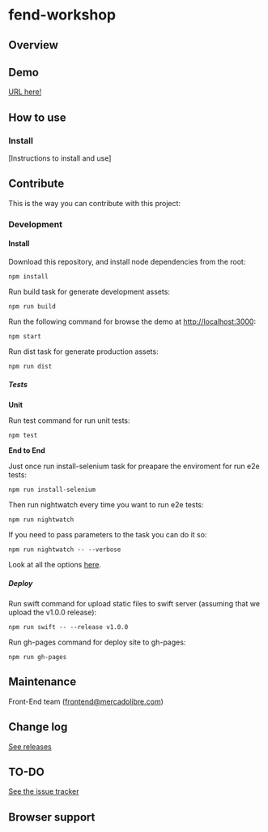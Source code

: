 # fend-workshop

## Overview


## Demo
[URL here!](http://mercadolibre.github.io/fend-workshop)

## How to use

### Install

[Instructions to install and use]

## Contribute
This is the way you can contribute with this project:

### Development
#### Install
Download this repository, and install node dependencies from the root:

```
npm install
```

Run build task for generate development assets:
```
npm run build
```

Run the following command for browse the demo at [http://localhost:3000](http://localhost:3000):
```
npm start
```

Run dist task for generate production assets:
```
npm run dist
```

##### Tests

**Unit**

Run test command for run unit tests:
```
npm test
```

**End to End**

Just once run install-selenium task for preapare the enviroment for run e2e tests:
```
npm run install-selenium
```

Then run nightwatch every time you want to run e2e tests:
```
npm run nightwatch
```

If you need to pass parameters to the task you can do it so:
```
npm run nightwatch -- --verbose
```
Look at all the options [here](http://nightwatchjs.org/guide#command-line-options).

##### Deploy

Run swift command for upload static files to swift server (assuming that we upload the v1.0.0 release):
```
npm run swift -- --release v1.0.0
```

Run gh-pages command for deploy site to gh-pages:
```
npm run gh-pages
```


## Maintenance

Front-End team (frontend@mercadolibre.com)

## Change log
[See releases](https://github.com/mercadolibre/fend-workshop/releases)

## TO-DO
[See the issue tracker](https://github.com/mercadolibre/fend-workshop/issues)

## Browser support

